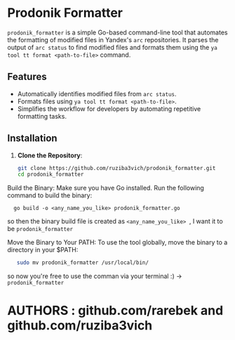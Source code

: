 # Prodonik Formatter

`prodonik_formatter` is a simple Go-based command-line tool that automates the formatting of modified files in Yandex's `arc` repositories. It parses the output of `arc status` to find modified files and formats them using the `ya tool tt format <path-to-file>` command.

## Features

- Automatically identifies modified files from `arc status`.
- Formats files using `ya tool tt format <path-to-file>`.
- Simplifies the workflow for developers by automating repetitive formatting tasks.

## Installation

1. **Clone the Repository**:
   ```bash
   git clone https://github.com/ruziba3vich/prodonik_formatter.git
   cd prodonik_formatter

Build the Binary: Make sure you have Go installed. Run the following command to build the binary:
```
  go build -o <any_name_you_like> prodonik_formatter.go

```
so then the binary build file is created as `<any_name_you_like> `, I want it to be `prodonik_formatter`

Move the Binary to Your PATH: To use the tool globally, move the binary to a directory in your $PATH:
```bash
   sudo mv prodonik_formatter /usr/local/bin/
```
so now you're free to use the comman via your terminal :) -> `prodonik_formatter`


# AUTHORS : github.com/rarebek and github.com/ruziba3vich
